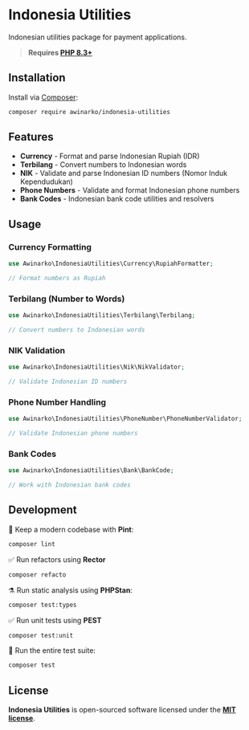 # Indonesia Utilities

Indonesian utilities package for payment applications.

> **Requires [PHP 8.3+](https://php.net/releases/)**

## Installation

Install via [Composer](https://getcomposer.org):

```bash
composer require awinarko/indonesia-utilities
```

## Features

- **Currency** - Format and parse Indonesian Rupiah (IDR)
- **Terbilang** - Convert numbers to Indonesian words
- **NIK** - Validate and parse Indonesian ID numbers (Nomor Induk Kependudukan)
- **Phone Numbers** - Validate and format Indonesian phone numbers
- **Bank Codes** - Indonesian bank code utilities and resolvers

## Usage

### Currency Formatting

```php
use Awinarko\IndonesiaUtilities\Currency\RupiahFormatter;

// Format numbers as Rupiah
```

### Terbilang (Number to Words)

```php
use Awinarko\IndonesiaUtilities\Terbilang\Terbilang;

// Convert numbers to Indonesian words
```

### NIK Validation

```php
use Awinarko\IndonesiaUtilities\Nik\NikValidator;

// Validate Indonesian ID numbers
```

### Phone Number Handling

```php
use Awinarko\IndonesiaUtilities\PhoneNumber\PhoneNumberValidator;

// Validate Indonesian phone numbers
```

### Bank Codes

```php
use Awinarko\IndonesiaUtilities\Bank\BankCode;

// Work with Indonesian bank codes
```

## Development

🧹 Keep a modern codebase with **Pint**:
```bash
composer lint
```

✅ Run refactors using **Rector**
```bash
composer refacto
```

⚗️ Run static analysis using **PHPStan**:
```bash
composer test:types
```

✅ Run unit tests using **PEST**
```bash
composer test:unit
```

🚀 Run the entire test suite:
```bash
composer test
```

## License

**Indonesia Utilities** is open-sourced software licensed under the **[MIT license](https://opensource.org/licenses/MIT)**.
